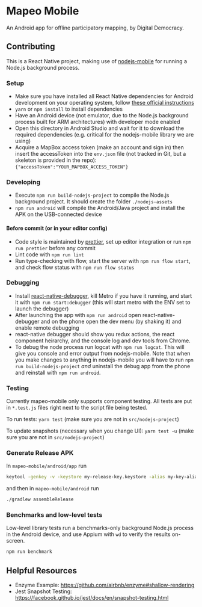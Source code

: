 # Mapeo Mobile

An Android app for offline participatory mapping, by Digital Democracy.

## Contributing

This is a React Native project, making use of [nodejs-mobile](https://github.com/janeasystems/nodejs-mobile) for running a Node.js background process.

### Setup

- Make sure you have installed all React Native dependencies for Android development on your operating system, follow [these official instructions](http://facebook.github.io/react-native/docs/getting-started.html)
- `yarn` or `npm install` to install dependencies
- Have an Android device (not emulator, due to the Node.js background process built for ARM architectures) with developer mode enabled
- Open this directory in Android Studio and wait for it to download the required dependencies (e.g. critical for the nodejs-mobile library we are using)
- Acquire a MapBox access token (make an account and sign in) then insert the accessToken into the `env.json` file (not tracked in Git, but a skeleton is provided in the repo): `{"accessToken":"YOUR_MAPBOX_ACCESS_TOKEN"}`

### Developing

- Execute `npm run build-nodejs-project` to compile the Node.js background project. It should create the folder `./nodejs-assets`
- `npm run android` will compile the Android/Java project and install the APK on the USB-connected device

#### Before commit (or in your editor config)

- Code style is maintained by [prettier](https://prettier.io/), set up editor integration or run `npm run prettier` before any commit
- Lint code with `npm run lint`
- Run type-checking with flow, start the server with `npm run flow start`, and check flow status with `npm run flow status`

### Debugging

- Install [react-native-debugger](https://github.com/jhen0409/react-native-debugger), kill Metro if you have it running, and start it with `npm run start:debugger` (this will start metro with the ENV set to launch the debugger)
- After launching the app with `npm run android` open react-native-debugger and on the phone open the dev menu (by shaking it) and enable remote debugging
- react-native debugger should show you redux actions, the react component heirarchy, and the console log and dev tools from Chrome.
- To debug the node process run logcat with `npm run logcat`. This will give you console and error output from nodejs-mobile. Note that when you make changes to anything in nodejs-mobile you will have to run `npm run build-nodejs-project` *and* uninstall the debug app from the phone and reinstall with `npm run android`.

### Testing

Currently mapeo-mobile only supports component testing. All tests are put in `*.test.js` files right next to the script file being tested.

To run tests: `yarn test` (make sure you are not in `src/nodejs-project`)

To update snapshots (necessary when you change UI): `yarn test -u` (make sure you are not in `src/nodejs-project`)

### Generate Release APK

In `mapeo-mobile/android/app` run

```sh
keytool -genkey -v -keystore my-release-key.keystore -alias my-key-alias -keyalg RSA -keysize 2048 -validity 10000
```

and then in `mapeo-mobile/android` run

```sh
./gradlew assembleRelease
```

### Benchmarks and low-level tests

Low-level library tests run a benchmarks-only background Node.js process in the Android device, and use Appium with `wd` to verify the results on-screen.

```sh
npm run benchmark
```

## Helpful Resources

- Enzyme Example: https://github.com/airbnb/enzyme#shallow-rendering
- Jest Snapshot Testing: https://facebook.github.io/jest/docs/en/snapshot-testing.html
